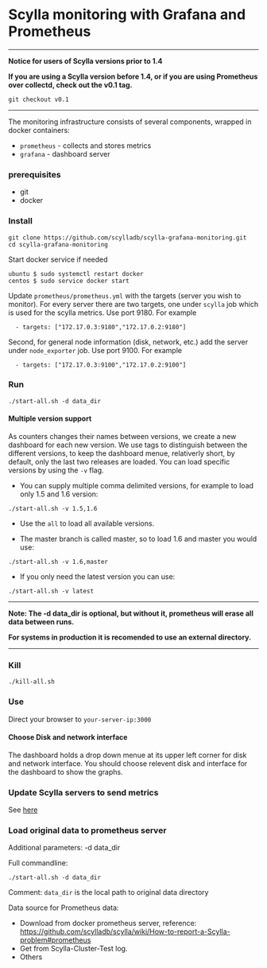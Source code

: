 # Scylla monitoring with Grafana and Prometheus

___
**Notice for users of Scylla versions prior to 1.4**


**If you are using a Scylla version before 1.4, or if you are using Prometheus over collectd, check out the v0.1 tag.**

`git checkout v0.1`
___
The monitoring infrastructure consists of several components, wrapped in docker containers:
 * `prometheus` - collects and stores metrics
 * `grafana` - dashboard server

### prerequisites
* git
* docker

### Install

```
git clone https://github.com/scylladb/scylla-grafana-monitoring.git
cd scylla-grafana-monitoring
```


Start docker service if needed
```
ubuntu $ sudo systemctl restart docker
centos $ sudo service docker start
```

Update `prometheus/prometheus.yml` with the targets (server you wish to monitor).
For every server there are two targets, one under `scylla` job which is used for the scylla metrics.
Use port 9180.
For example

```
  - targets: ["172.17.0.3:9180","172.17.0.2:9180"]
```
Second, for general node information (disk, network, etc.) add the server under `node_exporter` job. Use port 9100.
For example

```
  - targets: ["172.17.0.3:9100","172.17.0.2:9100"]
```


### Run

```
./start-all.sh -d data_dir
```

#### Multiple version support
As counters changes their names between versions, we create a new dashboard for each new version.
We use tags to distinguish between the different versions, to keep the dashboard menue, relativerly short,
by default, only the last two releases are loaded. You can load specific versions by using the `-v` flag.
 
* You can supply multiple comma delimited versions, for example to load only 1.5 and 1.6 version:
 ```
 ./start-all.sh -v 1.5,1.6
 ```

* Use the `all` to load all available versions.

* The master branch is called master, so to load 1.6 and master you would use:
 ```
 ./start-all.sh -v 1.6,master
 ```

* If you only need the latest version you can use:
 ```
 ./start-all.sh -v latest
 ```
___
**Note: The -d data_dir is optional, but without it, prometheus will erase all data between runs.**


**For systems in production it is recomended to use an external directory.**
___

### Kill

```
./kill-all.sh
```

### Use
Direct your browser to `your-server-ip:3000`

#### Choose Disk and network interface
The dashboard holds a drop down menue at its upper left corner for disk and network interface.
You should choose relevent disk and interface for the dashboard to show the graphs. 

### Update Scylla servers to send metrics
See [here](https://github.com/scylladb/scylla/wiki/Monitor-Scylla-with-Prometheus-and-Grafana#14-and-later-instruction)

### Load original data to prometheus server

Additional parameters:
  -d data_dir

Full commandline:

```
./start-all.sh -d data_dir
```
Comment:
  `data_dir` is the local path to original data directory

Data source for Prometheus data:
* Download from docker prometheus server, reference: https://github.com/scylladb/scylla/wiki/How-to-report-a-Scylla-problem#prometheus
* Get from Scylla-Cluster-Test log.
* Others

